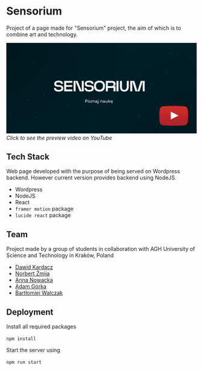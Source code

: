# Sensorium

Project of a page made for "Sensorium" project, the aim of which is to combine art and technology.

[![Video Preview](thumbnail.jpg)](https://www.youtube.com/watch?v=jSXL4BMobjo)
*Click to see the preview video on YouTube*
## Tech Stack

Web page developed with the purpose of being served on Wordpress backend. However current version provides backend using NodeJS.

- Wordpress
- NodeJS
- React
- `framer motion` package
- `lucide react` package

## Team
Project made by a group of students in collaboration with AGH University of Science and Technology in Kraków, Poland
- [Dawid Kardacz](https://github.com/kardam00n)
- [Norbert Żmija](https://github.com/CaffeinatedViper)
- [Anna Nowacka](https://github.com/anian3)
- [Adam Górka](https://github.com/adam147g)
- [Bartłomiej Walczak](https://github.com/Bartezky)

## Deployment

Install all required packages

`npm install`

Start the server using

`npm run start`